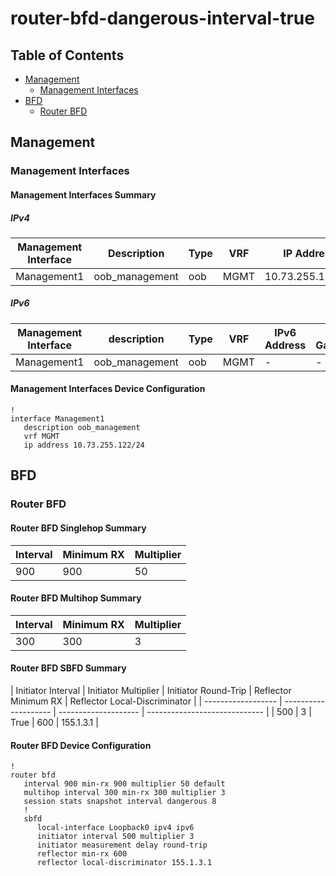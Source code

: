 # router-bfd-dangerous-interval-true

## Table of Contents

- [Management](#management)
  - [Management Interfaces](#management-interfaces)
- [BFD](#bfd)
  - [Router BFD](#router-bfd)

## Management

### Management Interfaces

#### Management Interfaces Summary

##### IPv4

| Management Interface | Description | Type | VRF | IP Address | Gateway |
| -------------------- | ----------- | ---- | --- | ---------- | ------- |
| Management1 | oob_management | oob | MGMT | 10.73.255.122/24 | 10.73.255.2 |

##### IPv6

| Management Interface | description | Type | VRF | IPv6 Address | IPv6 Gateway |
| -------------------- | ----------- | ---- | --- | ------------ | ------------ |
| Management1 | oob_management | oob | MGMT | - | - |

#### Management Interfaces Device Configuration

```eos
!
interface Management1
   description oob_management
   vrf MGMT
   ip address 10.73.255.122/24
```

## BFD

### Router BFD

#### Router BFD Singlehop Summary

| Interval | Minimum RX | Multiplier |
| -------- | ---------- | ---------- |
| 900 | 900 | 50 |

#### Router BFD Multihop Summary

| Interval | Minimum RX | Multiplier |
| -------- | ---------- | ---------- |
| 300 | 300 | 3 |

#### Router BFD SBFD Summary

| Initiator Interval | Initiator Multiplier | Initiator Round-Trip | Reflector Minimum RX | Reflector Local-Discriminator |
| ------------------ | -------------------- | -------------------- | ----------------------------- |
| 500 | 3 | True | 600 | 155.1.3.1 |

#### Router BFD Device Configuration

```eos
!
router bfd
   interval 900 min-rx 900 multiplier 50 default
   multihop interval 300 min-rx 300 multiplier 3
   session stats snapshot interval dangerous 8
   !
   sbfd
      local-interface Loopback0 ipv4 ipv6
      initiator interval 500 multiplier 3
      initiator measurement delay round-trip
      reflector min-rx 600
      reflector local-discriminator 155.1.3.1
```
